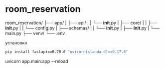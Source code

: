 # room_reservation

room_reservation/
    ├── app/
    |   ├── api/
    |   |   └── __init__.py
    |   ├── core/
    |   |   ├── __init__.py
    |   |   └── config.py
    |   ├── schemas/
    |   |   └── __init__.py
    |   ├── __init__.py
    |   └── main.py
    ├── venv/
    └── .env

установка
```bash
pip install fastapi==0.78.0 "uvicorn[standard]==0.17.6" 
```

uvicorn app.main:app --reload
